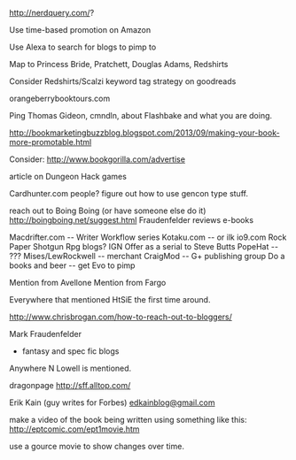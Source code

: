 http://nerdquery.com/?

Use time-based promotion on Amazon


Use Alexa to search for blogs to pimp to

Map to Princess Bride, Pratchett, Douglas Adams, Redshirts

Consider Redshirts/Scalzi keyword tag strategy on goodreads

orangeberrybooktours.com

Ping Thomas Gideon, cmndln, about Flashbake and what you are doing. 


http://bookmarketingbuzzblog.blogspot.com/2013/09/making-your-book-more-promotable.html

Consider: http://www.bookgorilla.com/advertise

article on Dungeon Hack games

Cardhunter.com people?
figure out how to use gencon type stuff.

reach out to Boing Boing (or have someone else do it)
	http://boingboing.net/suggest.html
	Fraudenfelder reviews e-books

Macdrifter.com -- Writer Workflow series
Kotaku.com -- or ilk
io9.com
Rock Paper Shotgun
Rpg blogs?
IGN
Offer as a serial to Steve Butts
PopeHat -- ???
Mises/LewRockwell -- merchant
CraigMod -- 
G+ publishing group
Do a books and beer -- get Evo to pimp

Mention from Avellone
Mention from Fargo

Everywhere that mentioned HtSiE the first time around. 

http://www.chrisbrogan.com/how-to-reach-out-to-bloggers/

Mark Fraudenfelder



* fantasy and spec fic blogs

Anywhere N Lowell is mentioned. 

dragonpage
http://sff.alltop.com/

Erik Kain (guy writes for Forbes) edkainblog@gmail.com

make a video of the book being written using something like this: http://eptcomic.com/ept1movie.htm

use a gource movie to show changes over time. 
